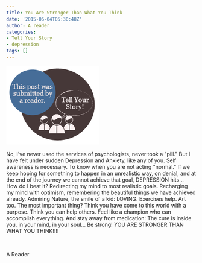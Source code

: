 ```yaml
---
title: You Are Stronger Than What You Think
date: '2015-06-04T05:30:48Z'
author: A reader
categories:
- Tell Your Story
- depression
tags: []
---
```


<img class="alignleft wp-image-1519 size-full" src="/images/tell-your-story.png" alt="This post was submitted by a reader." width="247" height="209" />

No, I've never used the services of psychologists, never took a
"pill."
But I have felt under sudden Depression and Anxiety, like any of you.
Self awareness is necessary. To know when you are not acting
"normal."
If we keep hoping for something to happen in an unrealistic way, on
denial, and at the end of the journey we cannot achieve that goal,
DEPRESSION hits...
How do I beat it?
Redirecting my mind to most realistic goals.
Recharging my mind with optimism, remembering the beautiful things we
have achieved already.
Admiring Nature, the smile of a kid: LOVING.
Exercises help. Art too.
The most important thing?
Think you have come to this world with a purpose.
Think you can help others.
Feel like a champion who can accomplish everything.
And stay away from medication:
The cure is inside you, in your mind, in your soul...
Be strong!
YOU ARE STRONGER THAN WHAT YOU THINK!!!!

&nbsp;

A Reader